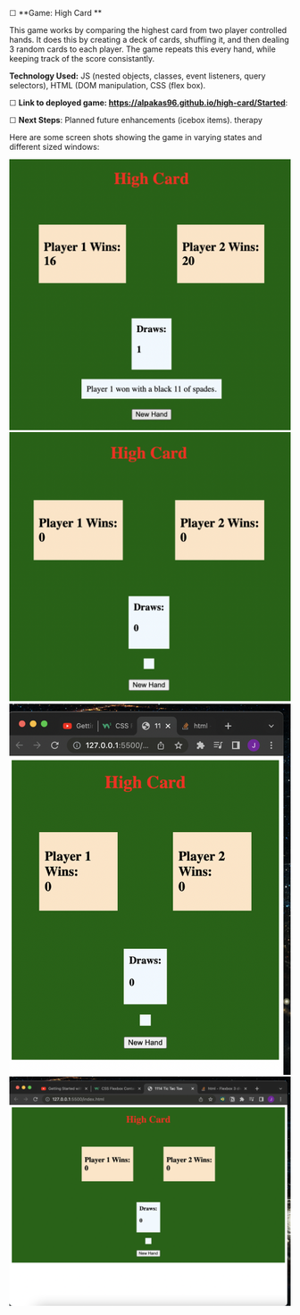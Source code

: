 ☐ **Game: High Card **

This game works by comparing the highest card from two player controlled hands. It does this by creating a deck of cards, shuffling it, and then dealing 3 random cards to each player. The game repeats this every hand, while keeping track of the score consistantly. 


**Technology Used:**
JS (nested objects, classes, event listeners, query selectors), HTML (DOM manipulation, CSS (flex box). 

☐ **Link to deployed game:  https://alpakas96.github.io/high-card/Started**: 


☐ **Next Steps**: Planned future enhancements (icebox items).
therapy

Here are some screen shots showing the game in varying states and different sized windows: 

![Alt text](assets/screenshots/Screen%20Shot%202022-12-02%20at%204.27.10%20PM.png?raw=true "Optional Title")
![Alt text](assets/screenshots/Screen%20Shot%202022-12-02%20at%204.27.32%20PM.png?raw=true "Optional Title")
![Alt text](assets/screenshots/Screen%20Shot%202022-12-02%20at%204.27.54%20PM.png?raw=true "Optional Title")
![Alt text](assets/screenshots/Screen%20Shot%202022-12-02%20at%204.28.07%20PM.png?raw=true "Optional Title")
